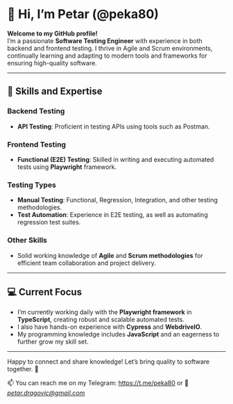 # 👋 Hi, I’m Petar (@peka80)

**Welcome to my GitHub profile!**  
I’m a passionate **Software Testing Engineer** with experience in both backend and frontend testing. I thrive in Agile and Scrum environments, continually learning and adapting to modern tools and frameworks for ensuring high-quality software.

---

## 🔧 Skills and Expertise

### **Backend Testing**  
- **API Testing**: Proficient in testing APIs using tools such as Postman.

### **Frontend Testing**  
- **Functional (E2E) Testing**: Skilled in writing and executing automated tests using **Playwright** framework.

### **Testing Types**  
- **Manual Testing**: Functional, Regression, Integration, and other testing methodologies.
- **Test Automation**: Experience in E2E testing, as well as automating regression test suites.

### **Other Skills**  
- Solid working knowledge of **Agile** and **Scrum methodologies** for efficient team collaboration and project delivery.

---

## 💻 Current Focus

- I’m currently working daily with the **Playwright framework** in **TypeScript**, creating robust and scalable automated tests.  
- I also have hands-on experience with **Cypress** and **WebdriveIO**.  
- My programming knowledge includes **JavaScript** and an eagerness to further grow my skill set.

---

Happy to connect and share knowledge! Let’s bring quality to software together. 🚀

📫 You can reach me on my Telegram: https://t.me/peka80 or 📧 *petar.dragovic@gmail.com*
<!-- 💞️ I’m looking to collaborate on -->

<!---
peka80/peka80 is a ✨ special ✨ repository because its `README.md` (this file) appears on your GitHub profile.
You can click the Preview link to take a look at your changes.
--->
